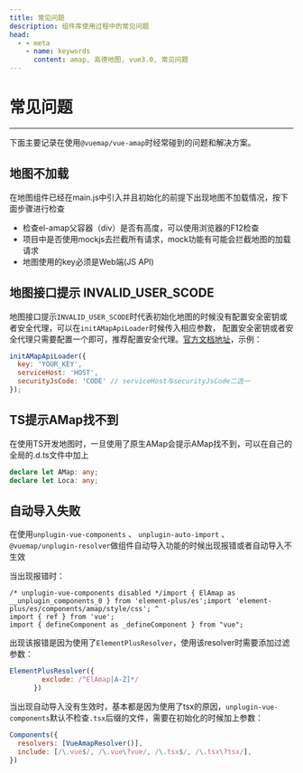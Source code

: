 ```yaml
---
title: 常见问题
description: 组件库使用过程中的常见问题
head:
  - - meta
    - name: keywords
      content: amap, 高德地图, vue3.0, 常见问题
---
```


# 常见问题

---

下面主要记录在使用`@vuemap/vue-amap`时经常碰到的问题和解决方案。


## 地图不加载

在地图组件已经在main.js中引入并且初始化的前提下出现地图不加载情况，按下面步骤进行检查

* 检查el-amap父容器（div）是否有高度，可以使用浏览器的F12检查
* 项目中是否使用mockjs去拦截所有请求，mock功能有可能会拦截地图的加载请求
* 地图使用的key必须是Web端(JS API)

## 地图接口提示 INVALID_USER_SCODE

地图接口提示`INVALID_USER_SCODE`时代表初始化地图的时候没有配置安全密钥或者安全代理，可以在`initAMapApiLoader`时候传入相应参数，
配置安全密钥或者安全代理只需要配置一个即可，推荐配置安全代理。[官方文档地址](https://lbs.amap.com/api/jsapi-v2/guide/abc/load)，示例：
```javascript
initAMapApiLoader({
  key: 'YOUR_KEY',
  serviceHost: 'HOST',
  securityJsCode: 'CODE' // serviceHost与securityJsCode二选一
});
```

## TS提示AMap找不到

在使用TS开发地图时，一旦使用了原生AMap会提示AMap找不到，可以在自己的全局的.d.ts文件中加上
```ts
declare let AMap: any;
declare let Loca: any;
```

## 自动导入失败

在使用```unplugin-vue-components``` 、 ```unplugin-auto-import``` 、 ```@vuemap/unplugin-resolver```做组件自动导入功能的时候出现报错或者自动导入不生效

当出现报错时：
```text
/* unplugin-vue-components disabled */import { ElAmap as __unplugin_components_0 } from 'element-plus/es';import 'element-plus/es/components/amap/style/css'; ^
import { ref } from 'vue';
import { defineComponent as _defineComponent } from "vue";
```
出现该报错是因为使用了`ElementPlusResolver`，使用该resolver时需要添加过滤参数：
```js
ElementPlusResolver({
        exclude: /^ElAmap[A-Z]*/
      })
```

当出现自动导入没有生效时，基本都是因为使用了tsx的原因，`unplugin-vue-components`默认不检查`.tsx`后缀的文件，需要在初始化的时候加上参数：
```js
Components({
  resolvers: [VueAmapResolver()],
  include: [/\.vue$/, /\.vue\?vue/, /\.tsx$/, /\.tsx\?tsx/],
})
```
